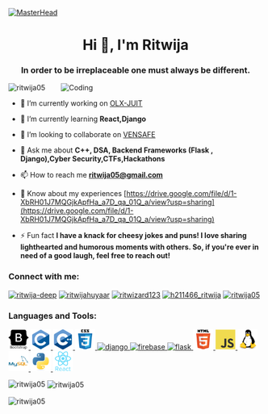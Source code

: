 [![MasterHead](https://media.licdn.com/dms/image/D4D16AQHYcpvLOEFUpw/profile-displaybackgroundimage-shrink_350_1400/0/1685990924974?e=1694044800&v=beta&t=NZHlugRMDKbi5jMPh8e5yZO-5C0BCI3kjqEQcDnxHSc)](https://codegrills.in)
<h1 align="center">Hi 👋, I'm Ritwija</h1>
<h3 align="center">In order to be irreplaceable one must always be different.</h3>
<img align="right" alt="Coding" width="400" src="https://media.tenor.com/CzdMW7wnLn8AAAAC/coding.gif">

<p align="left"> <img src="https://komarev.com/ghpvc/?username=ritwija05&label=Profile%20views&color=0e75b6&style=flat" alt="ritwija05" /> </p>

- 🔭 I’m currently working on [OLX-JUIT](https://github.com/ritwija05/OLX-JUIT)

- 🌱 I’m currently learning **React,Django**

- 👯 I’m looking to collaborate on [VENSAFE](https://github.com/ritwija05/VenSafe)

- 💬 Ask me about **C++, DSA, Backend Frameworks (Flask , Django),Cyber Security,CTFs,Hackathons**

- 📫 How to reach me **ritwija05@gmail.com**

- 📄 Know about my experiences [https://drive.google.com/file/d/1-XbRH01J7MQGjkApfHa_a7D_qa_01Q_a/view?usp=sharing](https://drive.google.com/file/d/1-XbRH01J7MQGjkApfHa_a7D_qa_01Q_a/view?usp=sharing)

- ⚡ Fun fact **I have a knack for cheesy jokes and puns! I love sharing lighthearted and humorous moments with others. So, if you're ever in need of a good laugh, feel free to reach out!**

<h3 align="left">Connect with me:</h3>
<p align="left">
<a href="https://linkedin.com/in/ritwija-deep" target="blank"><img align="center" src="https://raw.githubusercontent.com/rahuldkjain/github-profile-readme-generator/master/src/images/icons/Social/linked-in-alt.svg" alt="ritwija-deep" height="30" width="40" /></a>
<a href="https://instagram.com/ritwijahuyaar" target="blank"><img align="center" src="https://raw.githubusercontent.com/rahuldkjain/github-profile-readme-generator/master/src/images/icons/Social/instagram.svg" alt="ritwijahuyaar" height="30" width="40" /></a>
<a href="https://www.codechef.com/users/ritwizard123" target="blank"><img align="center" src="https://cdn.jsdelivr.net/npm/simple-icons@3.1.0/icons/codechef.svg" alt="ritwizard123" height="30" width="40" /></a>
<a href="https://www.hackerrank.com/h211466_ritwija" target="blank"><img align="center" src="https://raw.githubusercontent.com/rahuldkjain/github-profile-readme-generator/master/src/images/icons/Social/hackerrank.svg" alt="h211466_ritwija" height="30" width="40" /></a>
<a href="https://www.leetcode.com/ritwija05" target="blank"><img align="center" src="https://raw.githubusercontent.com/rahuldkjain/github-profile-readme-generator/master/src/images/icons/Social/leet-code.svg" alt="ritwija05" height="30" width="40" /></a>
</p>

<h3 align="left">Languages and Tools:</h3>
<p align="left"> <a href="https://getbootstrap.com" target="_blank" rel="noreferrer"> <img src="https://raw.githubusercontent.com/devicons/devicon/master/icons/bootstrap/bootstrap-plain-wordmark.svg" alt="bootstrap" width="40" height="40"/> </a> <a href="https://www.cprogramming.com/" target="_blank" rel="noreferrer"> <img src="https://raw.githubusercontent.com/devicons/devicon/master/icons/c/c-original.svg" alt="c" width="40" height="40"/> </a> <a href="https://www.w3schools.com/cpp/" target="_blank" rel="noreferrer"> <img src="https://raw.githubusercontent.com/devicons/devicon/master/icons/cplusplus/cplusplus-original.svg" alt="cplusplus" width="40" height="40"/> </a> <a href="https://www.w3schools.com/css/" target="_blank" rel="noreferrer"> <img src="https://raw.githubusercontent.com/devicons/devicon/master/icons/css3/css3-original-wordmark.svg" alt="css3" width="40" height="40"/> </a> <a href="https://www.djangoproject.com/" target="_blank" rel="noreferrer"> <img src="https://cdn.worldvectorlogo.com/logos/django.svg" alt="django" width="40" height="40"/> </a> <a href="https://firebase.google.com/" target="_blank" rel="noreferrer"> <img src="https://www.vectorlogo.zone/logos/firebase/firebase-icon.svg" alt="firebase" width="40" height="40"/> </a> <a href="https://flask.palletsprojects.com/" target="_blank" rel="noreferrer"> <img src="https://www.vectorlogo.zone/logos/pocoo_flask/pocoo_flask-icon.svg" alt="flask" width="40" height="40"/> </a> <a href="https://www.w3.org/html/" target="_blank" rel="noreferrer"> <img src="https://raw.githubusercontent.com/devicons/devicon/master/icons/html5/html5-original-wordmark.svg" alt="html5" width="40" height="40"/> </a> <a href="https://developer.mozilla.org/en-US/docs/Web/JavaScript" target="_blank" rel="noreferrer"> <img src="https://raw.githubusercontent.com/devicons/devicon/master/icons/javascript/javascript-original.svg" alt="javascript" width="40" height="40"/> </a> <a href="https://www.linux.org/" target="_blank" rel="noreferrer"> <img src="https://raw.githubusercontent.com/devicons/devicon/master/icons/linux/linux-original.svg" alt="linux" width="40" height="40"/> </a> <a href="https://www.mysql.com/" target="_blank" rel="noreferrer"> <img src="https://raw.githubusercontent.com/devicons/devicon/master/icons/mysql/mysql-original-wordmark.svg" alt="mysql" width="40" height="40"/> </a> <a href="https://www.python.org" target="_blank" rel="noreferrer"> <img src="https://raw.githubusercontent.com/devicons/devicon/master/icons/python/python-original.svg" alt="python" width="40" height="40"/> </a> <a href="https://reactjs.org/" target="_blank" rel="noreferrer"> <img src="https://raw.githubusercontent.com/devicons/devicon/master/icons/react/react-original-wordmark.svg" alt="react" width="40" height="40"/> </a> </p>

<p><img align="left" src="https://github-readme-stats.vercel.app/api/top-langs?username=ritwija05&show_icons=true&locale=en&layout=compact" alt="ritwija05" /></p>

<p>&nbsp;<img align="center" src="https://github-readme-stats.vercel.app/api?username=ritwija05&show_icons=true&locale=en" alt="ritwija05" /></p>

<p><img align="center" src="https://github-readme-streak-stats.herokuapp.com/?user=ritwija05&" alt="ritwija05" /></p>
